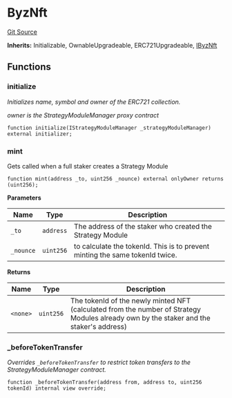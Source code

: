 # ByzNft
[Git Source](https://github.com/Byzantine-Finance/byzantine-contracts/blob/039f6bfc2d98b2c720b4f881f44b17511a859648/src/tokens/ByzNft.sol)

**Inherits:**
Initializable, OwnableUpgradeable, ERC721Upgradeable, [IByzNft](/src/interfaces/IByzNft.sol/interface.IByzNft.md)


## Functions
### initialize

*Initializes name, symbol and owner of the ERC721 collection.*

*owner is the StrategyModuleManager proxy contract*


```solidity
function initialize(IStrategyModuleManager _strategyModuleManager) external initializer;
```

### mint

Gets called when a full staker creates a Strategy Module


```solidity
function mint(address _to, uint256 _nounce) external onlyOwner returns (uint256);
```
**Parameters**

|Name|Type|Description|
|----|----|-----------|
|`_to`|`address`|The address of the staker who created the Strategy Module|
|`_nounce`|`uint256`|to calculate the tokenId. This is to prevent minting the same tokenId twice.|

**Returns**

|Name|Type|Description|
|----|----|-----------|
|`<none>`|`uint256`|The tokenId of the newly minted NFT (calculated from the number of Strategy Modules already own by the staker and the staker's address)|


### _beforeTokenTransfer

*Overrides `_beforeTokenTransfer` to restrict token transfers to the StrategyModuleManager contract.*


```solidity
function _beforeTokenTransfer(address from, address to, uint256 tokenId) internal view override;
```


